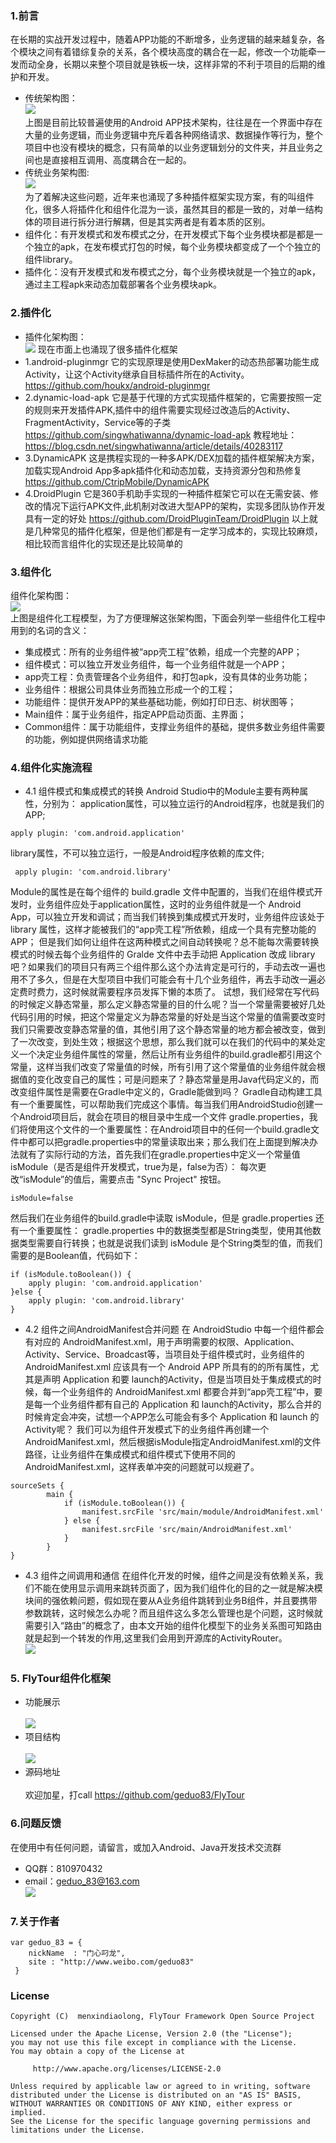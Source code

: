 ### 1.前言
在长期的实战开发过程中，随着APP功能的不断增多，业务逻辑的越来越复杂，各个模块之间有着错综复杂的关系，各个模块高度的耦合在一起，修改一个功能牵一发而动全身，长期以来整个项目就是铁板一块，这样非常的不利于项目的后期的维护和开发。
* 传统架构图：<br>
![](https://img-blog.csdnimg.cn/20190126210043776.png?x-oss-process=image/watermark,type_ZmFuZ3poZW5naGVpdGk,shadow_10,text_aHR0cHM6Ly9ibG9nLmNzZG4ubmV0L2dlZHVvXzgz,size_16,color_FFFFFF,t_70)<br>
上图是目前比较普遍使用的Android APP技术架构，往往是在一个界面中存在大量的业务逻辑，而业务逻辑中充斥着各种网络请求、数据操作等行为，整个项目中也没有模块的概念，只有简单的以业务逻辑划分的文件夹，并且业务之间也是直接相互调用、高度耦合在一起的。
* 传统业务架构图:<br>
![](https://img-blog.csdnimg.cn/20190126215521137.png)<br>
为了着解决这些问题，近年来也涌现了多种插件框架实现方案，有的叫组件化，很多人将插件化和组件化混为一谈，虽然其目的都是一致的，对单一结构体的项目进行拆分进行解耦，但是其实两者是有着本质的区别。
* 组件化：有开发模式和发布模式之分，在开发模式下每个业务模块都是都是一个独立的apk，在发布模式打包的时候，每个业务模块都变成了一个个独立的组件library。
* 插件化：没有开发模式和发布模式之分，每个业务模块就是一个独立的apk，通过主工程apk来动态加载部署各个业务模块apk。
### 2.插件化
* 插件化架构图：<br>
![](https://img-blog.csdnimg.cn/20190126210108633.png?x-oss-process=image/watermark,type_ZmFuZ3poZW5naGVpdGk,shadow_10,text_aHR0cHM6Ly9ibG9nLmNzZG4ubmV0L2dlZHVvXzgz,size_16,color_FFFFFF,t_70)
现在市面上也涌现了很多插件化框架
*  1.android-pluginmgr
它的实现原理是使用DexMaker的动态热部署功能生成Activity，让这个Activity继承自目标插件所在的Activity。https://github.com/houkx/android-pluginmgr
* 2.dynamic-load-apk
它是基于代理的方式实现插件框架的，它需要按照一定的规则来开发插件APK,插件中的组件需要实现经过改造后的Activity、FragmentActivity，Service等的子类
https://github.com/singwhatiwanna/dynamic-load-apk
教程地址：https://blog.csdn.net/singwhatiwanna/article/details/40283117
* 3.DynamicAPK
这是携程实现的一种多APK/DEX加载的插件框架解决方案，加载实现Android App多apk插件化和动态加载，支持资源分包和热修复
https://github.com/CtripMobile/DynamicAPK
* 4.DroidPlugin
它是360手机助手实现的一种插件框架它可以在无需安装、修改的情况下运行APK文件,此机制对改进大型APP的架构，实现多团队协作开发具有一定的好处
https://github.com/DroidPluginTeam/DroidPlugin
以上就是几种常见的插件化框架，但是他们都是有一定学习成本的，实现比较麻烦，相比较而言组件化的实现还是比较简单的
### 3.组件化
组件化架构图：<br>
![](https://img-blog.csdnimg.cn/20190126210220224.png?x-oss-process=image/watermark,type_ZmFuZ3poZW5naGVpdGk,shadow_10,text_aHR0cHM6Ly9ibG9nLmNzZG4ubmV0L2dlZHVvXzgz,size_16,color_FFFFFF,t_70)<br>
上图是组件化工程模型，为了方便理解这张架构图，下面会列举一些组件化工程中用到的名词的含义：
* 集成模式：所有的业务组件被“app壳工程”依赖，组成一个完整的APP；
* 组件模式：可以独立开发业务组件，每一个业务组件就是一个APP；
* app壳工程：负责管理各个业务组件，和打包apk，没有具体的业务功能；
* 业务组件：根据公司具体业务而独立形成一个的工程；
* 功能组件：提供开发APP的某些基础功能，例如打印日志、树状图等；
* Main组件：属于业务组件，指定APP启动页面、主界面；
* Common组件：属于功能组件，支撑业务组件的基础，提供多数业务组件需要的功能，例如提供网络请求功能
### 4.组件化实施流程
* 4.1 组件模式和集成模式的转换
Android Studio中的Module主要有两种属性，分别为：
application属性，可以独立运行的Android程序，也就是我们的APP;
```
apply plugin: 'com.android.application'
```
library属性，不可以独立运行，一般是Android程序依赖的库文件;
```
 apply plugin: 'com.android.library'
```
Module的属性是在每个组件的 build.gradle 文件中配置的，当我们在组件模式开发时，业务组件应处于application属性，这时的业务组件就是一个 Android App，可以独立开发和调试；而当我们转换到集成模式开发时，业务组件应该处于 library 属性，这样才能被我们的“app壳工程”所依赖，组成一个具有完整功能的APP；
但是我们如何让组件在这两种模式之间自动转换呢？总不能每次需要转换模式的时候去每个业务组件的 Gralde 文件中去手动把 Application 改成 library 吧？如果我们的项目只有两三个组件那么这个办法肯定是可行的，手动去改一遍也用不了多久，但是在大型项目中我们可能会有十几个业务组件，再去手动改一遍必定费时费力，这时候就需要程序员发挥下懒的本质了。
试想，我们经常在写代码的时候定义静态常量，那么定义静态常量的目的什么呢？当一个常量需要被好几处代码引用的时候，把这个常量定义为静态常量的好处是当这个常量的值需要改变时我们只需要改变静态常量的值，其他引用了这个静态常量的地方都会被改变，做到了一次改变，到处生效；根据这个思想，那么我们就可以在我们的代码中的某处定义一个决定业务组件属性的常量，然后让所有业务组件的build.gradle都引用这个常量，这样当我们改变了常量值的时候，所有引用了这个常量值的业务组件就会根据值的变化改变自己的属性；可是问题来了？静态常量是用Java代码定义的，而改变组件属性是需要在Gradle中定义的，Gradle能做到吗？
Gradle自动构建工具有一个重要属性，可以帮助我们完成这个事情。每当我们用AndroidStudio创建一个Android项目后，就会在项目的根目录中生成一个文件 gradle.properties，我们将使用这个文件的一个重要属性：在Android项目中的任何一个build.gradle文件中都可以把gradle.properties中的常量读取出来；那么我们在上面提到解决办法就有了实际行动的方法，首先我们在gradle.properties中定义一个常量值 isModule（是否是组件开发模式，true为是，false为否）：
每次更改“isModule”的值后，需要点击 "Sync Project" 按钮。
```
isModule=false
```
然后我们在业务组件的build.gradle中读取 isModule，但是 gradle.properties 还有一个重要属性： gradle.properties 中的数据类型都是String类型，使用其他数据类型需要自行转换；也就是说我们读到 isModule 是个String类型的值，而我们需要的是Boolean值，代码如下：
```
if (isModule.toBoolean()) {
    apply plugin: 'com.android.application'
}else {
    apply plugin: 'com.android.library'
}
```
* 4.2 组件之间AndroidManifest合并问题
在 AndroidStudio 中每一个组件都会有对应的 AndroidManifest.xml，用于声明需要的权限、Application、Activity、Service、Broadcast等，当项目处于组件模式时，业务组件的 AndroidManifest.xml 应该具有一个 Android APP 所具有的的所有属性，尤其是声明 Application 和要 launch的Activity，但是当项目处于集成模式的时候，每一个业务组件的 AndroidManifest.xml 都要合并到“app壳工程”中，要是每一个业务组件都有自己的 Application 和 launch的Activity，那么合并的时候肯定会冲突，试想一个APP怎么可能会有多个 Application 和 launch 的Activity呢？
我们可以为组件开发模式下的业务组件再创建一个 AndroidManifest.xml，然后根据isModule指定AndroidManifest.xml的文件路径，让业务组件在集成模式和组件模式下使用不同的AndroidManifest.xml，这样表单冲突的问题就可以规避了。
```
sourceSets {
        main {
            if (isModule.toBoolean()) {
                manifest.srcFile 'src/main/module/AndroidManifest.xml'
            } else {
                manifest.srcFile 'src/main/AndroidManifest.xml'
            }
        }
}
```
* 4.3 组件之间调用和通信
在组件化开发的时候，组件之间是没有依赖关系，我们不能在使用显示调用来跳转页面了，因为我们组件化的目的之一就是解决模块间的强依赖问题，假如现在要从A业务组件跳转到业务B组件，并且要携带参数跳转，这时候怎么办呢？而且组件这么多怎么管理也是个问题，这时候就需要引入“路由”的概念了，由本文开始的组件化模型下的业务关系图可知路由就是起到一个转发的作用,这里我们会用到开源库的ActivityRouter。<br>
![](https://img-blog.csdnimg.cn/20190126212318172.png)
### 5. FlyTour组件化框架
* 功能展示<br><br>
![](https://img-blog.csdnimg.cn/20190126222359146.gif)
* 项目结构<br><br>
![](https://img-blog.csdnimg.cn/20190126214200270.jpg?x-oss-process=image/watermark,type_ZmFuZ3poZW5naGVpdGk,shadow_10,text_aHR0cHM6Ly9ibG9nLmNzZG4ubmV0L2dlZHVvXzgz,size_16,color_FFFFFF,t_70)<br>
* 源码地址<br><br>
欢迎加星，打call https://github.com/geduo83/FlyTour
### 6.问题反馈
在使用中有任何问题，请留言，或加入Android、Java开发技术交流群
* QQ群：810970432
* email：geduo_83@163.com<br>
![](https://img-blog.csdnimg.cn/20190126213618911.png)
### 7.关于作者
```
var geduo_83 = {
    nickName  : "门心叼龙",
    site : "http://www.weibo.com/geduo83"
 }
```
### License
```
Copyright (C)  menxindiaolong, FlyTour Framework Open Source Project

Licensed under the Apache License, Version 2.0 (the "License");
you may not use this file except in compliance with the License.
You may obtain a copy of the License at

     http://www.apache.org/licenses/LICENSE-2.0

Unless required by applicable law or agreed to in writing, software
distributed under the License is distributed on an "AS IS" BASIS,
WITHOUT WARRANTIES OR CONDITIONS OF ANY KIND, either express or implied.
See the License for the specific language governing permissions and
limitations under the License.
```

